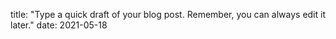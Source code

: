 title: "Type a quick draft of your blog post. Remember, you can always edit it later."
date: 2021-05-18

